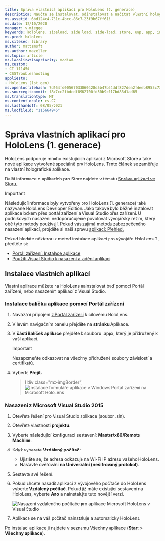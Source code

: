 ```yaml
---
title: Správa vlastních aplikací pro HoloLens (1. generace)
description: Naučte se instalovat, odinstalovat a načítat vlastní holografické aplikace na HoloLens zařízení pomocí Portál zařízení a Visual Studio.
ms.assetid: 6bd124c4-731c-4bcc-86c7-23f9b67ff616
ms.date: 12/10/2020
manager: v-miegge
keywords: hololens, sideload, side load, side-load, store, uwp, app, install
ms.prod: hololens
ms.sitesec: library
author: mattzmsft
ms.author: mazeller
ms.topic: article
ms.localizationpriority: medium
ms.custom:
- CI 111456
- CSSTroubleshooting
appliesto:
- HoloLens (1st gen)
ms.openlocfilehash: 7d564fd00567033060428d5b47b34ddf827dea2fdeeb8955c73bc22e4ba87164
ms.sourcegitcommit: f8e7cc2fbdcdf8962700fd50b9c017bd83d1ad65
ms.translationtype: MT
ms.contentlocale: cs-CZ
ms.lasthandoff: 08/05/2021
ms.locfileid: "115664946"
---
```

# <a name="manage-custom-apps-for-hololens-1st-gen"></a>Správa vlastních aplikací pro HoloLens (1. generace)

HoloLens podporuje mnoho existujících aplikací z Microsoft Store a také nové aplikace vytvořené speciálně pro HoloLens. Tento článek se zaměřuje na vlastní holografické aplikace.  

Další informace o aplikacích pro Store najdete v tématu [Správa aplikací ve Storu.](holographic-store-apps.md)

> [!IMPORTANT]
> Následující informace byly vytvořeny pro HoloLens (1. generace) také nazývané HoloLens Developer Edition. Jako takové bylo běžné instalovat aplikace bokem přes portál zařízení a Visual Studio přes zařízení. U podnikových nasazení nedoporučujeme povolovat vývojářský režim, který obě tyto metody používají. Pokud vás zajímá metoda zabezpečeného nasazení aplikací, projděte si naši správu [aplikací: Přehled.](app-deploy-overview.md)
>
> Pokud hledáte některou z metod instalace aplikací pro vývojáře HoloLens 2, přečtěte si:
>
> - [Portál zařízení: Instalace aplikace](/windows/mixed-reality/develop/platform-capabilities-and-apis/using-the-windows-device-portal#installing-an-app)
> - [Použití Visual Studio k nasazení a ladění aplikací](/windows/mixed-reality/develop/platform-capabilities-and-apis/using-visual-studio)

## <a name="install-custom-apps"></a>Instalace vlastních aplikací

Vlastní aplikace můžete na HoloLens nainstalovat buď pomocí Portál zařízení, nebo nasazením aplikací z Visual Studio.

### <a name="installing-an-application-package-with-the-device-portal"></a>Instalace balíčku aplikace pomocí Portál zařízení

1. Navázání připojení [z Portál zařízení](/windows/mixed-reality/using-the-windows-device-portal) k cílovému HoloLens.

1. V levém navigačním panelu přejděte na **stránku** Aplikace.

1. V **části Balíček aplikace** přejděte k souboru .appx, který je přidružený k vaší aplikaci.

   > [!IMPORTANT]
   > Nezapomeňte odkazovat na všechny přidružené soubory závislostí a certifikátů.

1. Vyberte **Přejít.**

   > [!div class="mx-imgBorder"]
   > ![Instalace formuláře aplikace v Windows Portál zařízení na Microsoft HoloLens](images/deviceportal-appmanager.jpg)

### <a name="deploying-from-microsoft-visual-studio-2015"></a>Nasazení z Microsoft Visual Studio 2015

1. Otevřete řešení pro Visual Studio aplikace (soubor .sln).

1. Otevřete vlastnosti **projektu**.

1. Vyberte následující konfiguraci sestavení: **Master/x86/Remote Machine**.

1. Když vyberete **Vzdálený počítač:**
   - Ujistěte se, že adresa odkazuje na Wi-Fi IP adresu vašeho HoloLens.
   - Nastavte ověřování **na Univerzální (nešifrovaný protokol).**
   
1. Sestavte své řešení.

1. Pokud chcete nasadit aplikaci z vývojového počítače do HoloLens vyberte **Vzdálený počítač**. Pokud již máte existující sestavení na HoloLens, vyberte **Ano** a nainstalujte tuto novější verzi.  

   ![Nasazení vzdáleného počítače pro aplikace Microsoft HoloLens v Visual Studio](images/vs2015-remotedeployment.jpg)  
   
1. Aplikace se na váš počítač nainstaluje a automaticky HoloLens.

Po instalaci aplikace ji najdete v seznamu Všechny aplikace  (**Start**  >  **Všechny aplikace**).
